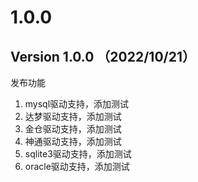 # 1.0.0

## Version 1.0.0 （2022/10/21）

发布功能

1. mysql驱动支持，添加测试
2. 达梦驱动支持，添加测试
3. 金仓驱动支持，添加测试
4. 神通驱动支持，添加测试
5. sqlite3驱动支持，添加测试
6. oracle驱动支持，添加测试